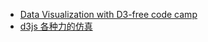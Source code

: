 - [Data Visualization with D3-free code camp](https://www.freecodecamp.org/learn/data-visualization/)
- [d3js 各种力的仿真](https://www.zhihu.com/question/28687373/answer/2285694369)
